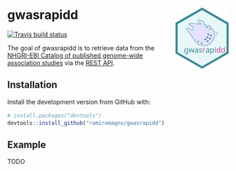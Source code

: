 # gwasrapidd <img src="man/figures/logo.svg" align="right" height=140/>

[![Travis build status](https://travis-ci.org/ramiromagno/gwasrapidd.svg?branch=master)](https://travis-ci.org/ramiromagno/gwasrapidd)

The goal of gwasrapidd is to retrieve data from the [NHGRI-EBI Catalog of published genome-wide association studies](https://www.ebi.ac.uk/gwas) via the [REST API](https://www.ebi.ac.uk/gwas/docs/api).


## Installation

Install the development version from GitHub with:

``` r
# install.packages("devtools")
devtools::install_github("ramiromagno/gwasrapidd")
```

## Example

TODO

